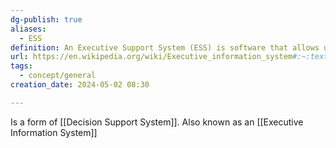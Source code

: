 ```yaml
---
dg-publish: true
aliases:
  - ESS
definition: An Executive Support System (ESS) is software that allows users to transform enterprise data into quickly accessible and executive-level reports, such as those used by billing, accounting and staffing departments. An ESS enhances decision making for executives.
url: https://en.wikipedia.org/wiki/Executive_information_system#:~:text=An%20executive%20information%20system%20(EIS,information%20relevant%20to%20organizational%20goals.
tags:
  - concept/general
creation_date: 2024-05-02 08:30

---
```

Is a form of [[Decision Support System]].
Also known as an [[Executive Information System]]
